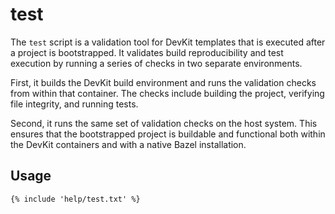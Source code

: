 # test

The `test` script is a validation tool for DevKit templates that is executed after a project is
bootstrapped. It validates build reproducibility and test execution by running a series of checks in
two separate environments.

First, it builds the DevKit build environment and runs the validation checks from within that
container. The checks include building the project, verifying file integrity, and running tests.

Second, it runs the same set of validation checks on the host system. This ensures that the
bootstrapped project is buildable and functional both within the DevKit containers and with a native
Bazel installation.

## Usage

```
{% include 'help/test.txt' %}
```
